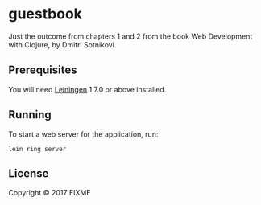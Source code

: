 # guestbook

Just the outcome from chapters 1 and 2 from the book Web Development with Clojure, by Dmitri Sotnikovi.

## Prerequisites

You will need [Leiningen][1] 1.7.0 or above installed.

[1]: https://github.com/technomancy/leiningen

## Running

To start a web server for the application, run:

    lein ring server

## License

Copyright © 2017 FIXME
